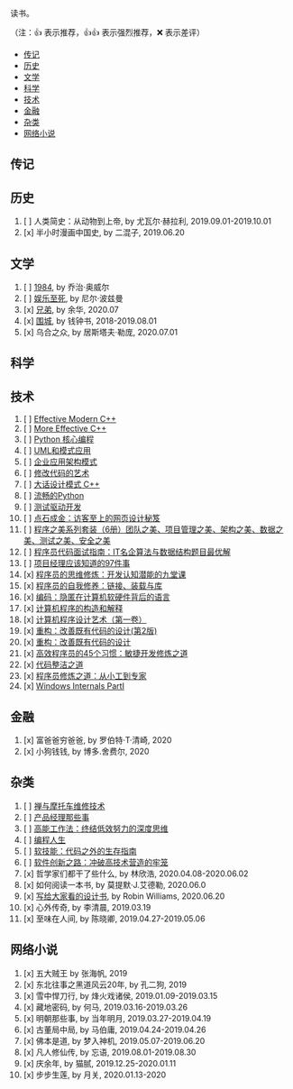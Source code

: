 读书。

（注：:+1: 表示推荐，:+1::+1: 表示强烈推荐，:x: 表示差评）

- [传记](#传记)
- [历史](#历史)
- [文学](#文学)
- [科学](#科学)
- [技术](#技术)
- [金融](#金融)
- [杂类](#杂类)
- [网络小说](#网络小说)

## 传记


## 历史

1. [ ] 人类简史：从动物到上帝, by 尤瓦尔·赫拉利, 2019.09.01-2019.10.01
1. [x] 半小时漫画中国史, by 二混子, 2019.06.20

## 文学

1. [ ] [1984](books/文学/一九八四.pdf), by 乔治·奥威尔
1. [ ] [娱乐至死](books/文学/娱乐至死.pdf), by 尼尔·波兹曼
1. [x] [兄弟](books/文学/兄弟.pdf), by 余华, 2020.07
1. [x] [围城](books/文学/围城.pdf), by 钱钟书, 2018-2019.08.01
1. [x] 乌合之众, by 居斯塔夫·勒庞, 2020.07.01

## 科学


## 技术

1. [ ] [Effective Modern C++](books/技术/EffectiveModernCpp.pdf)
2. [ ] [More Effective C++](books/技术/MoreEffectiveCpp.pdf)
3. [ ] [Python 核心编程](books/技术/Python核心编程（第三版）.pdf)
4. [ ] [UML和模式应用](books/技术/UML和模式应用（中文第三版）.pdf)
5. [ ] [企业应用架构模式](books/技术/企业应用架构模式.pdf)
6. [ ] [修改代码的艺术](books/技术/修改代码的艺术.pdf)
7.  [ ] [大话设计模式 C++](books/技术/大话设计模式C++.pdf)
8.  [ ] [流畅的Python](books/技术/流畅的Python.pdf)
9.  [ ] [测试驱动开发](books/技术/测试驱动开发.pdf)
10. [ ] [点石成金：访客至上的网页设计秘笈](books/技术/点石成金：访客至上的网页设计秘笈.pdf)
11. [ ] [程序之美系列套装（6册）团队之美、项目管理之美、架构之美、数据之美、测试之美、安全之美](books/技术/程序之美系列套装（6册）团队之美、项目管理之美、架构之美、数据之美、测试之美、安全之美.pdf)
12. [ ] [程序员代码面试指南：IT名企算法与数据结构题目最优解](books/技术/程序员代码面试指南：IT名企算法与数据结构题目最优解.pdf)
13. [ ] [项目经理应该知道的97件事](books/技术/项目经理应该知道的97件事.pdf)
14. [x] [程序员的思维修炼：开发认知潜能的九堂课](books/技术/程序员的思维修炼：开发认知潜能的九堂课.pdf)
15. [x] [程序员的自我修养：链接、装载与库](books/技术/程序员的自我修养：链接、装载与库.pdf)
16. [x] [编码：隐匿在计算机软硬件背后的语言](books/技术/编码：隐匿在计算机软硬件背后的语言.pdf)
17. [x] [计算机程序的构造和解释](books/技术/计算机程序的构造和解释.pdf)
18. [x] [计算机程序设计艺术（第一卷）](books/技术/计算机程序设计艺术（第一卷）.pdf)
19. [x] [重构：改善既有代码的设计(第2版)](books/技术/重构：改善既有代码的设计(第2版).pdf)
20. [x] [重构：改善既有代码的设计](books/技术/重构：改善既有代码的设计.pdf)
21. [x] [高效程序员的45个习惯：敏捷开发修炼之道](books/技术/高效程序员的45个习惯：敏捷开发修炼之道.pdf)
22. [x] [代码整洁之道](books/技术/代码整洁之道.pdf)
23. [x] [程序员修炼之道：从小工到专家](books/技术/程序员修炼之道：从小工到专家.pdf)
24. [x] [Windows Internals PartI](books/技术/UML和模式应用（中文第三版）.pdf)

## 金融

1. [x] 富爸爸穷爸爸, by 罗伯特·T·清崎, 2020
1. [x] 小狗钱钱, by 博多.舍费尔, 2020

## 杂类

1. [ ] [禅与摩托车维修技术](books/杂类/禅与摩托车维修艺术.pdf)
2. [ ] [产品经理那些事](books/杂类/产品经理那些事儿.pdf)
3. [ ] [高能工作法：终结低效努力的深度思维](books/杂类/高能工作法：终结低效努力的深度思维.pdf)
4. [ ] [编程人生](books/杂类/编程人生.pdf)
5. [ ] [软技能：代码之外的生存指南](books/杂类/软技能：代码之外的生存指南.pdf)
6. [ ] [软件创新之路：冲破高技术营造的牢笼](books/杂类/软件创新之路：冲破高技术营造的牢笼.pdf)
7. [x] 哲学家们都干了些什么, by 林欣浩, 2020.04.08-2020.06.02
8. [x] 如何阅读一本书, by 莫提默·J.艾德勒, 2020.06.0
9. [x] [写给大家看的设计书](books/杂类/写给大家看的设计书.pdf), by Robin Williams, 2020.06.20
10. [x] 心外传奇, by 李清晨, 2019.03.19
11. [x] 至味在人间, by 陈晓卿, 2019.04.27-2019.05.06

## 网络小说

1. [x] 五大贼王 by 张海帆, 2019
1. [x] 东北往事之黑道风云20年, by 孔二狗, 2019
1. [x] 雪中悍刀行, by 烽火戏诸侯, 2019.01.09-2019.03.15
1. [x] 藏地密码, by 何马, 2019.03.16-2019.03.26
1. [x] 明朝那些事, by 当年明月, 2019.03.27-2019.04.19
1. [x] 古董局中局, by 马伯庸, 2019.04.24-2019.04.26
1. [x] 佛本是道, by 梦入神机, 2019.05.07-2019.06.20
1. [x] 凡人修仙传, by 忘语, 2019.08.01-2019.08.30
1. [x] 庆余年, by 猫腻, 2019.12.25-2020.01.11
1. [x] 步步生莲, by 月关, 2020.01.13-2020


